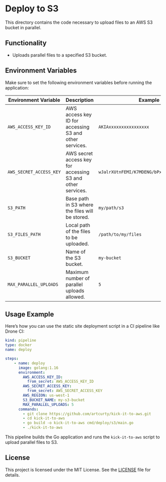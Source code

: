 # Deploy to S3

This directory contains the code necessary to upload files to an AWS S3 bucket in parallel.

## Functionality
- Uploads parallel files to a specified S3 bucket.

## Environment Variables

Make sure to set the following environment variables before running the application:

| Environment Variable      | Description                                      | Example                      |
|---------------------------|--------------------------------------------------|------------------------------|
| `AWS_ACCESS_KEY_ID`       | AWS access key ID for accessing S3 and other services. | `AKIAxxxxxxxxxxxxxxxx`       |
| `AWS_SECRET_ACCESS_KEY`   | AWS secret access key for accessing S3 and other services. | `wJalrXUtnFEMI/K7MDENG/bPxRfiCYEXAMPLEKEY` |
| `S3_PATH`                 | Base path in S3 where the files will be stored.  | `my/path/s3`                 |
| `S3_FILES_PATH`           | Local path of the files to be uploaded.          | `/path/to/my/files`          |
| `S3_BUCKET`               | Name of the S3 bucket.                           | `my-bucket`                  |
| `MAX_PARALLEL_UPLOADS`    | Maximum number of parallel uploads allowed.      | `5`                          |

## Usage Example

Here’s how you can use the static site deployment script in a CI pipeline like Drone CI:

```yaml
kind: pipeline
type: docker
name: deploy

steps:
    - name: deploy
      image: golang:1.16
      environment:
        AWS_ACCESS_KEY_ID:
          from_secret: AWS_ACCESS_KEY_ID
        AWS_SECRET_ACCESS_KEY:
          from_secret: AWS_SECRET_ACCESS_KEY
        AWS_REGION: us-west-1
        S3_BUCKET_NAME: my-s3-bucket
        MAX_PARALLEL_UPLOADS: 5
      commands:
        - git clone https://github.com/artcurty/kick-it-to-aws.git
        - cd kick-it-to-aws
        - go build -o kick-it-to-aws cmd/deploy/s3/main.go
        - ./kick-it-to-aws
```

This pipeline builds the Go application and runs the `kick-it-to-aws` script to upload parallel files to S3.

## License
This project is licensed under the MIT License. See the [LICENSE](LICENSE) file for details.

